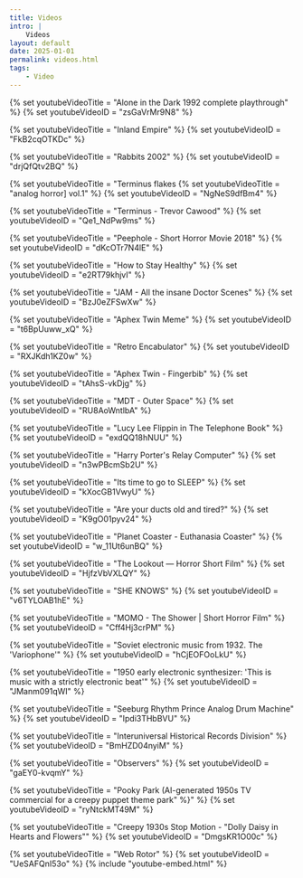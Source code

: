```yaml
---
title: Videos
intro: |
    Videos
layout: default
date: 2025-01-01
permalink: videos.html
tags:
    - Video
---
```


{% set youtubeVideoTitle = "Alone in the Dark 1992 complete playthrough" %}
{% set youtubeVideoID = "zsGaVrMr9N8" %}

{% set youtubeVideoTitle = "Inland Empire" %}
{% set youtubeVideoID = "FkB2cqOTKDc" %}

{% set youtubeVideoTitle = "Rabbits 2002" %}
{% set youtubeVideoID = "drjQfQtv2BQ" %}

{% set youtubeVideoTitle = "Terminus flakes {% set youtubeVideoTitle = "analog horror] vol.1" %}
{% set youtubeVideoID = "NgNeS9dfBm4" %}

{% set youtubeVideoTitle = "Terminus - Trevor Cawood" %}
{% set youtubeVideoID = "Qe1_NdPw9ms" %}

{% set youtubeVideoTitle = "Peephole - Short Horror Movie 2018" %}
{% set youtubeVideoID = "dKcOTr7N4lE" %}

{% set youtubeVideoTitle = "How to Stay Healthy" %}
{% set youtubeVideoID = "e2RT79khjvI" %}

{% set youtubeVideoTitle = "JAM - All the insane Doctor Scenes" %}
{% set youtubeVideoID = "BzJ0eZFSwXw" %}

{% set youtubeVideoTitle = "Aphex Twin Meme" %}
{% set youtubeVideoID = "t6BpUuww_xQ" %}

{% set youtubeVideoTitle = "Retro Encabulator" %}
{% set youtubeVideoID = "RXJKdh1KZ0w" %}

{% set youtubeVideoTitle = "Aphex Twin - Fingerbib" %}
{% set youtubeVideoID = "tAhsS-vkDjg" %}

{% set youtubeVideoTitle = "MDT - Outer Space" %}
{% set youtubeVideoID = "RU8AoWntlbA" %}

{% set youtubeVideoTitle = "Lucy Lee Flippin in The Telephone Book" %}
{% set youtubeVideoID = "exdQQ18hNUU" %}

{% set youtubeVideoTitle = "Harry Porter's Relay Computer" %}
{% set youtubeVideoID = "n3wPBcmSb2U" %}

{% set youtubeVideoTitle = "Its time to go to SLEEP" %}
{% set youtubeVideoID = "kXocGB1VwyU" %}

{% set youtubeVideoTitle = "Are your ducts old and tired?" %}
{% set youtubeVideoID = "K9gO01pyv24" %}

{% set youtubeVideoTitle = "Planet Coaster - Euthanasia Coaster" %}
{% set youtubeVideoID = "w_11Ut6unBQ" %}

{% set youtubeVideoTitle = "The Lookout — Horror Short Film" %}
{% set youtubeVideoID = "HjfzVbVXLQY" %}

{% set youtubeVideoTitle = "SHE KNOWS" %}
{% set youtubeVideoID = "v6TYLOAB1hE" %}

{% set youtubeVideoTitle = "MOMO - The Shower | Short Horror Film" %}
{% set youtubeVideoID = "Cff4Hj3crPM" %}

{% set youtubeVideoTitle = "Soviet electronic music from 1932. The 'Variophone'" %}
{% set youtubeVideoID = "hCjEOFOoLkU" %}

{% set youtubeVideoTitle = "1950 early electronic synthesizer: 'This is music with a strictly electronic beat'" %}
{% set youtubeVideoID = "JManm091qWI" %}

{% set youtubeVideoTitle = "Seeburg Rhythm Prince Analog Drum Machine" %}
{% set youtubeVideoID = "Ipdi3THbBVU" %}

<!-- {% set youtubeVideoTitle = "Sky 1975 Episode 1 - Burning Bright 07-04-1975" %}
{% set youtubeVideoID = "Ugkxg4SUzHriignTFpjclpFOSP63giS2TSvb" %} -->

{% set youtubeVideoTitle = "Interuniversal Historical Records Division" %}
{% set youtubeVideoID = "BmHZD04nyiM" %}

{% set youtubeVideoTitle = "Observers" %}
{% set youtubeVideoID = "gaEY0-kvqmY" %}

{% set youtubeVideoTitle = "Pooky Park (AI-generated 1950s TV commercial for a creepy puppet theme park" %}" %}
{% set youtubeVideoID = "ryNtckMT49M" %}

{% set youtubeVideoTitle = "Creepy 1930s Stop Motion - "Dolly Daisy in Hearts and Flowers"" %}
{% set youtubeVideoID = "DmgsKR1O00c" %}

{% set youtubeVideoTitle = "Web Rotor" %}
{% set youtubeVideoID = "UeSAFQnI53o" %}
{% include "youtube-embed.html" %}